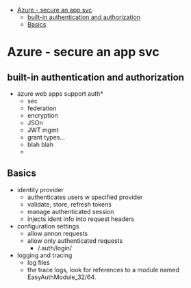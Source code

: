 - [Azure - secure an app svc](#azure---secure-an-app-svc)
  - [built-in authentication and authorization](#built-in-authentication-and-authorization)
  - [Basics](#basics)
# Azure - secure an app svc

## built-in authentication and authorization
* azure web apps support auth*
  * sec
  * federation
  * encryption
  * JSOn
  * JWT mgmt
  * grant types... 
  * blah blah
  * 

## Basics
* identity provider
  * authenticates users w specified provider
  * validate, store, refresh tokens
  * manage authenticated session
  * injects ident info into request headers
* configuration settings
  * allow annon requests
  * allow only authenticated requests
    * /.auth/login/<provider>
* logging and tracing
  * log files
  * the trace logs, look for references to a module named EasyAuthModule_32/64.